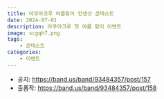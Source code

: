 ```yaml
---
title: 아쿠아크루 여름맞이 인생샷 콘테스트
date: 2024-07-01
description: 아쿠아크루 첫 여름 맞이 이벤트
image: scgqh7.png
tags:
    - 콘테스트
categories:
    - 이벤트
---
```


- 공지: https://band.us/band/93484357/post/157
- 출품작: https://band.us/band/93484357/post/158